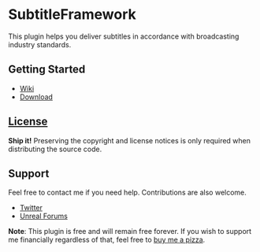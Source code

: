 # SubtitleFramework
This plugin helps you deliver subtitles in accordance with broadcasting industry standards.

## Getting Started
* [Wiki](https://github.com/CrispClover/SubtitleFramework/wiki)
* [Download](https://github.com/CrispClover/SubtitleFramework/releases)

## [License](LICENSE.txt)
**Ship it!** Preserving the copyright and license notices is only required when distributing the source code.

## Support
Feel free to contact me if you need help. Contributions are also welcome.
* [Twitter](https://twitter.com/crispclover)
* [Unreal Forums](https://forums.unrealengine.com/t/crisp-subtitle-framework/737143)

**Note**: This plugin is free and will remain free forever.
If you wish to support me financially regardless of that, feel free to [buy me a pizza](https://www.buymeacoffee.com/crispclover).
